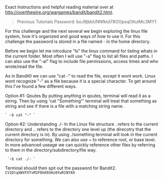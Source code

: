 Exact Instructions and helpful reading material over at http://overthewire.org/wargames/bandit/bandit2.html. 

> Previous Tutorials Password: boJ9jbbUNNfktd78OOpsqOltutMc3MY1

For this challenge and the next several we begin exploring the linux file system, how it's organized and good ways of how to use it. For this challenge the password is stored in a file named - in the home directory.

Before we begin let me introduce "ls" the linux command for listing whats in the current folder. Most often I will use "-a" flag to list all files and paths. I can also use the "-al" flag to include file permissions, access times and who wrote/read the file.

As in Bandit0 we can use "cat -" to read the file, except it wont work. Linux wont recognize "-" as a file because it is a special character. To get around this I've found a few different ways.

Option #1: Qoutes
    By putting anything in qoutes, terminal will read it as a string. Then by using 'cat "Something"' terminal will treat that
    something as string and see if there is a file with a matching string name.
    
    ` ~$ cat "-" `
    
Option #2: Understanding ./-
    In the Linux file structure . refers to the current directory and .. refers to the directory one level up (the direcotry that
    the current directory is in). By using ./something terminal will look in the current directory for something. We can also use
    ~ to reference root, or base level. In more advanced useage we can quickly reference other files by referring to them in the
    directory/subdirectory/file way.
    
     `~$ cat ./- `
    
Terminal should then spit out the password for Bandit2.
    `CV1DtqXWVFXTvM2F0k09SHz0YwRINYA9`
